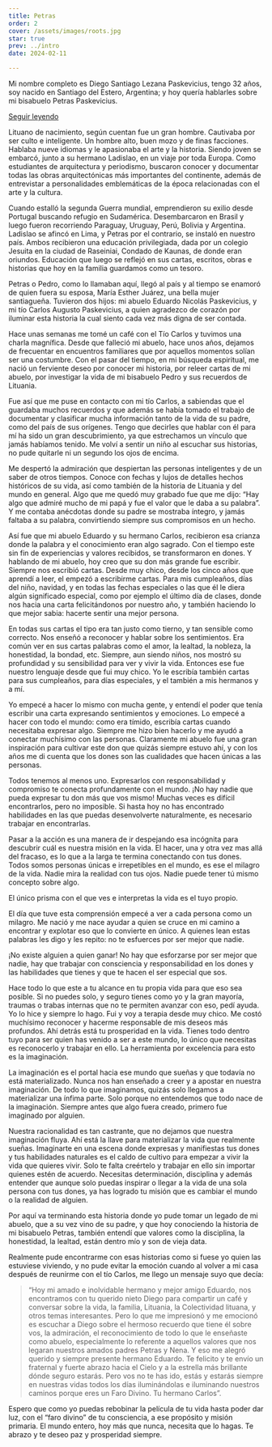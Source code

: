 ```yaml
---
title: Petras
order: 2
cover: /assets/images/roots.jpg
star: true
prev: ../intro
date: 2024-02-11

---
```


Mi nombre completo es Diego Santiago Lezana Paskevicius, tengo 32 años, soy nacido en Santiago del Estero, Argentina; y hoy quería hablarles sobre mi bisabuelo Petras Paskevicius.

<a v-if="false" href="posts/petras.html">Seguir leyendo</a>
<!-- more -->

Lituano de nacimiento, según cuentan fue un gran hombre. Cautivaba por ser culto e inteligente. Un hombre alto, buen mozo y de finas facciones. Hablaba nueve idiomas y le apasionaba el arte y la historia. Siendo joven se embarcó, junto a su hermano Ladislao, en un viaje por toda Europa. Como estudiantes de arquitectura y periodismo, buscaron conocer y documentar todas las obras arquitectónicas más importantes del continente, además de entrevistar a personalidades emblemáticas de la época relacionadas con el arte y la cultura. 

Cuando estalló la segunda Guerra mundial, emprendieron su exilio desde Portugal buscando refugio en Sudamérica. Desembarcaron en Brasil y luego fueron recorriendo Paraguay, Uruguay, Perú, Bolivia y Argentina. Ladislao se afincó en Lima, y Petras por el contrario, se instaló en nuestro país. Ambos recibieron una educación privilegiada, dada por un colegio Jesuita en la ciudad de Raseiniai, Condado de Kaunas, de donde eran oriundos. Educación que luego se reflejó en sus cartas, escritos, obras e historias que hoy en la familia guardamos como un tesoro. 

Petras o Pedro, como lo llamaban aquí, llegó al país y al tiempo se enamoró de quien fuera su esposa, María Esther Juárez, una bella mujer santiagueña. Tuvieron dos hijos: mi abuelo Eduardo Nicolás Paskevicius, y mi tío Carlos Augusto Paskevicius, a quien agradezco de corazón por iluminar esta historia la cual siento cada vez más digna de ser contada. 

Hace unas semanas me tomé un café con el Tío Carlos y tuvimos una charla magnífica. Desde que falleció mi abuelo, hace unos años, dejamos de frecuentar en encuentros familiares que por aquellos momentos solían ser una costumbre. Con el pasar del tiempo, en mi búsqueda espiritual, me nació un ferviente deseo por conocer mi historia, por releer cartas de mi abuelo, por investigar la vida de mi bisabuelo Pedro y sus recuerdos de Lituania. 

Fue así que me puse en contacto con mi tío Carlos, a sabiendas que el guardaba muchos recuerdos y que además se había tomado el trabajo de documentar y clasificar mucha información tanto de la vida de su padre, como del país de sus orígenes. 
Tengo que decirles que hablar con él para mí ha sido un gran descubrimiento, ya que estrechamos un vínculo que jamás habíamos tenido. Me volví a sentir un niño al escuchar sus historias, no pude quitarle ni un segundo los ojos de encima. 

Me despertó la admiración que despiertan las personas inteligentes y de un saber de otros tiempos. Conoce con fechas y lujos de detalles hechos históricos de su vida, así como también de la historia de Lituania y del mundo en general. Algo que me quedó muy grabado fue que me dijo: “Hay algo que admiré mucho de mi papá y fue el valor que le daba a su palabra”. Y me contaba anécdotas donde su padre se mostraba íntegro, y jamás faltaba a su palabra, convirtiendo siempre sus compromisos en un hecho.

Así fue que mi abuelo Eduardo y su hermano Carlos, recibieron esa crianza donde la palabra y el conocimiento eran algo sagrado. Con el tiempo este sin fin de experiencias y valores recibidos, se transformaron en dones. Y hablando de mi abuelo, hoy creo que su don más grande fue escribir. Siempre nos escribió cartas. Desde muy chico, desde los cinco años que aprendí a leer, el empezó a escribirme cartas. Para mis cumpleaños, días del niño, navidad, y en todas las fechas especiales o las que él le diera algún significado especial, como por ejemplo el último día de clases, donde nos hacia una carta felicitándonos por nuestro año, y también haciendo lo que mejor sabia: hacerte sentir una mejor persona. 

En todas sus cartas el tipo era tan justo como tierno, y tan sensible como correcto.  Nos enseñó a reconocer y hablar sobre los sentimientos. Era común ver en sus cartas palabras como el amor, la lealtad, la nobleza, la honestidad, la bondad, etc. Siempre, aun siendo niños, nos mostró su profundidad y su sensibilidad para ver y vivir la vida. Entonces ese fue nuestro lenguaje desde que fui muy chico. Yo le escribía también cartas para sus cumpleaños, para días especiales, y el también a mis hermanos y a mí. 

Yo empecé a hacer lo mismo con mucha gente, y entendí el poder que tenía escribir una carta expresando sentimientos y emociones. Lo empecé a hacer con todo el mundo: como era tímido, escribía cartas cuando necesitaba expresar algo. Siempre me hizo bien hacerlo y me ayudó a conectar muchísimo con las personas. Claramente mi abuelo fue una gran inspiración para cultivar este don que quizás siempre estuvo ahí, y con los años me di cuenta que los dones son las cualidades que hacen únicas a las personas. 

Todos tenemos al menos uno. Expresarlos con responsabilidad y compromiso te conecta profundamente con el mundo. ¡No hay nadie que pueda expresar tu don más que vos mismo! Muchas veces es difícil encontrarlos, pero no imposible. Si hasta hoy no has encontrado habilidades en las que puedas desenvolverte naturalmente, es necesario trabajar en encontrarlas. 

Pasar a la acción es una manera de ir despejando esa incógnita para descubrir cuál es nuestra misión en la vida. El hacer, una y otra vez mas allá del fracaso, es lo que a la larga te termina conectando con tus dones. Todos somos personas únicas e irrepetibles en el mundo, es ese el milagro de la vida. Nadie mira la realidad con tus ojos. Nadie puede tener tú mismo concepto sobre algo. 

El único prisma con el que ves e interpretas la vida es el tuyo propio. 

El día que tuve esta comprensión empecé a ver a cada persona como un milagro. Me nació y me nace ayudar a quien se cruce en mi camino a encontrar y explotar eso que lo convierte en único. A quienes lean estas palabras les digo y les repito: no te esfuerces por ser mejor que nadie. 

¡No existe alguien a quien ganar! No hay que esforzarse por ser mejor que nadie, hay que trabajar con consciencia y responsabilidad en los dones y las habilidades que tienes y que te hacen el ser especial que sos. 

Hace todo lo que este a tu alcance en tu propia vida para que eso sea posible. Si no puedes solo, y seguro tienes como yo y la gran mayoría, traumas o trabas internas que no te permiten avanzar con eso, pedí ayuda. Yo lo hice y siempre lo hago. Fui y voy a terapia desde muy chico. Me costó muchísimo reconocer y hacerme responsable de mis deseos más profundos. Ahí detrás está tu prosperidad en la vida. Tienes todo dentro tuyo para ser quien has venido a ser a este mundo, lo único que necesitas es reconocerlo y trabajar en ello. La herramienta por excelencia para esto es la imaginación.

La imaginación es el portal hacia ese mundo que sueñas y que todavía no está materializado. Nunca nos han enseñado a creer y a apostar en nuestra imaginación. De todo lo que imaginamos, quizás solo llegamos a materializar una ínfima parte. Solo porque no entendemos que todo nace de la imaginación. Siempre antes que algo fuera creado, primero fue imaginado por alguien. 

Nuestra racionalidad es tan castrante, que no dejamos que nuestra imaginación fluya. Ahí está la llave para materializar la vida que realmente sueñas. Imaginarte en una escena donde expresas y manifiestas tus dones y tus habilidades naturales es el caldo de cultivo para empezar a vivir la vida que quieres vivir. Solo te falta creértelo y trabajar en ello sin importar quienes estén de acuerdo. Necesitas determinación, disciplina y además entender que aunque solo puedas inspirar o llegar a la vida de una sola persona con tus dones, ya has logrado tu misión que es cambiar el mundo o la realidad de alguien. 

Por aquí va terminando esta historia donde yo pude tomar un legado de mi abuelo, que a su vez vino de su padre, y que hoy conociendo la historia de mi bisabuelo Petras, también entendí que valores como la disciplina, la honestidad, la lealtad, están dentro mío y son de vieja data. 

Realmente pude encontrarme con esas historias como si fuese yo quien las estuviese viviendo, y no pude evitar la emoción cuando al volver a mi casa después de reunirme con el tío Carlos, me llego un mensaje suyo que decía:

> “Hoy mi amado e inolvidable hermano y mejor amigo Eduardo, nos encontramos con tu querido nieto Diego para compartir un café y conversar sobre la vida, la familia, Lituania, la Colectividad lituana, y otros temas interesantes. Pero lo que me impresionó y me emocionó es escuchar a Diego sobre el hermoso recuerdo que tiene él sobre vos, la admiración, el reconocimiento de todo lo que le enseñaste como abuelo, especialmente lo referente a aquellos valores que nos legaran nuestros amados padres Petras y Nena. Y eso me alegró querido y siempre presente hermano Eduardo. Te felicito y te envío un fraternal y fuerte abrazo hacia el Cielo y a la estrella más brillante dónde seguro estarás. Pero vos no te has ido, estás y estarás siempre en nuestras vidas todos los días iluminándolas e iluminando nuestros caminos porque eres un Faro Divino. Tu hermano Carlos”.

Espero que como yo puedas rebobinar la película de tu vida hasta poder dar luz, con el “faro divino” de tu consciencia, a ese propósito y misión primaria. El mundo entero, hoy más que nunca, necesita que lo hagas. Te abrazo y te deseo paz y prosperidad siempre.

